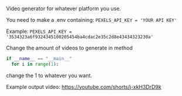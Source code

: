 Video generator for whatever platform you use.

You need to make a .env containing:
```PEXELS_API_KEY = 'YOUR API KEY'```

Example:
```PEXELS_API_KEY = '3534323a6f9324345100205454ba4cdac2e35c2d8e43434323230a'```

Change the amount of videos to generate in method 
```python
if __name__ == "__main__" 
  for i in range(1): 
```
change the 1 to whatever you want.

Example output video:
https://youtube.com/shorts/j-xkH3DrD9k
